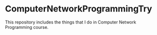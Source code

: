 # ComputerNetworkProgrammingTry
This repository includes the things that I do in Computer Network Programming course.
